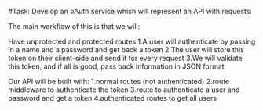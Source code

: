 #Task:
Develop an oAuth service which will represent an API with requests:

The main workflow of this is that we will:

Have unprotected and protected routes
1.A user will authenticate by passing in a name and a password and get back a token
2.The user will store this token on their client-side and send it for every request
3.We will validate this token, and if all is good, pass back information in JSON format

Our API will be built with:
1.normal routes (not authenticated)
2.route middleware to authenticate the token
3.route to authenticate a user and password and get a token
4.authenticated routes to get all users
